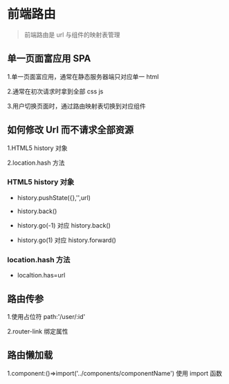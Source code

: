 # 前端路由

> 前端路由是 url 与组件的映射表管理

## 单一页面富应用 SPA

1.单一页面富应用，通常在静态服务器端只对应单一 html

2.通常在初次请求时拿到全部 css js

3.用户切换页面时，通过路由映射表切换到对应组件

## 如何修改 Url 而不请求全部资源

1.HTML5 history 对象

2.location.hash 方法

### HTML5 history 对象

- history.pushState({},'',url)

- history.back()

- history.go(-1) 对应 history.back()

- history.go(1) 对应 history.forward()

### location.hash 方法

- localtion.has=url

## 路由传参

1.使用占位符 path:'/user/:id'

2.router-link 绑定属性

## 路由懒加载

1.component:()=>import('../components/componentName') 使用 import 函数
